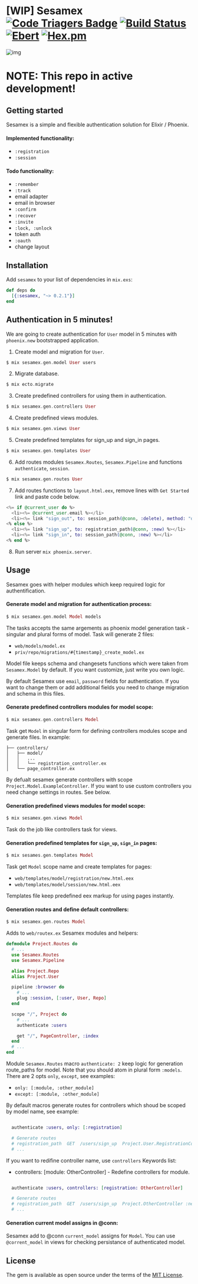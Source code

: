 # [WIP] Sesamex [![Code Triagers Badge](https://www.codetriage.com/khusnetdinov/sesamex/badges/users.svg)](https://www.codetriage.com/khusnetdinov/sesamex) [![Build Status](https://travis-ci.org/khusnetdinov/sesamex.svg?branch=master)](https://travis-ci.org/khusnetdinov/sesamex) [![Ebert](https://ebertapp.io/github/khusnetdinov/sesamex.svg)](https://ebertapp.io/github/khusnetdinov/sesamex) [![Hex.pm](https://img.shields.io/hexpm/v/plug.svg)](https://hex.pm/packages/sesamex)
![img](http://res.cloudinary.com/dtoqqxqjv/image/upload/v1489144587/github/147705061811651_leoa8a.jpg)

# NOTE: This repo in active development!


## Getting started

Sesamex is a simple and flexible authentication solution for Elixir / Phoenix.

#### Implemented functionality:

- `:registration`
- `:session`

#### Todo functionality:

- `:remember`
- `:track`
- email adapter
- email in browser
- `:confirm`
- `:recover`
- `:invite`
- `:lock, :unlock`
- token auth
- `:oauth`
- change layout

## Installation

Add `sesamex` to your list of dependencies in `mix.exs`:

```elixir
def deps do
  [{:sesamex, "~> 0.2.1"}]
end
```

## Authentication in 5 minutes!

We are going to create authentication for `User` model in 5 minutes with `phoenix.new` bootstrapped application.

1) Create model and migration for `User`.

```elixir
$ mix sesamex.gen.model User users
```

2) Migrate database.

```elixir
$ mix ecto.migrate
```

3) Create predefined controllers for using them in authentication.

```elixir
$ mix sesamex.gen.controllers User
```

4) Create predefined views modules.

```elixir
$ mix sesamex.gen.views User
```

5) Create predefined templates for sign_up and sign_in pages.

```elixir
$ mix sesamex.gen.templates User
```

6) Add routes modules `Sesamex.Routes`, `Sesamex.Pipeline` and functions `authenticate`, `session`.

```elixir
$ mix sesamex.gen.routes User
```

7) Add routes functions to `layout.html.eex`, remove lines with `Get Started` link and paste code below.

```elixir
<%= if @current_user do %>
  <li><%= @current_user.email %></li>
  <li><%= link "sign_out", to: session_path(@conn, :delete), method: "delete" %>
<% else %>
  <li><%= link "sign_up", to: registration_path(@conn, :new) %></li>
  <li><%= link "sign_in", to: session_path(@conn, :new) %></li>
<% end %>
```

8) Run server `mix phoenix.server`.

## Usage

Sesamex goes with helper modules which keep required logic for authentification.

#### Generate model and migration for authentication process:

```elixir
$ mix sesamex.gen.model Model models
```

The tasks accepts the same argements as phoenix model generation task - singular and plural forms of model.
Task will generate 2 files:

- `web/models/model.ex`
- `priv/repo/migrations/#{timestamp}_create_model.ex`

Model file keeps schema and changesets functions which were taken from `Sesamex.Model` by default. If you want customize, just write you own logic.

By default Sesamex use `email`, `password` fields for authentication. If you want to change them or add additional fields you need to change migration and schema in this files.

#### Generate predefined controllers modules for model scope:

```elixir
$ mix sesamex.gen.controllers Model
```

Task get `Model` in singular form for defining controllers modules scope and generate files. In example:
```
├── controllers/
│   ├── model/
│   │   ...
│   │   └── registration_controller.ex
│   └── page_controller.ex
```

By defualt sesamex generate controllers with scope `Project.Model.ExampleController`. If you want to use custom controllers you need change settings in routes. See below.

#### Generation predefined views modules for model scope:

```elixir
$ mix sesamex.gen.views Model
```

Task do the job like controllers task for views.

#### Generation predefined templates for `sign_up`, `sign_in` pages:

```elixir
$ mix sesames.gen.templates Model
```

Task get `Model` scope name and create templates for pages:

- `web/templates/model/registration/new.html.eex`
- `web/templates/model/session/new.html.eex`

Templates file keep predefined eex markup for using pages instantly.

#### Generation routes and define default controllers:

```elixir
$ mix sesamex.gen.routes Model
```

Adds to `web/routex.ex` Sesamex modules and helpers:

```elixir
defmodule Project.Routes do
  # ...
  use Sesamex.Routes
  use Sesamex.Pipeline

  alias Project.Repo
  alias Project.User

  pipeline :browser do
    # ...
    plug :session, [:user, User, Repo]
  end

  scope "/", Project do
    # ...
    authenticate :users

    get "/", PageController, :index
  end
  # ...
end
```

Module `Sesamex.Routes` macro `authenticate: 2` keep logic for generation route_paths for model. Note that you should atom in plural form `:models`. There are 2 opts `only`, `except`, see examples:

- `only: [:module, :other_module]`
- `except: [:module, :other_module]`

By default macros generate routes for controllers which shoud be scoped by model name, see example:

```elixir

  authenticate :users, only: [:registration]

  # Generate routes
  # registration_path  GET  /users/sign_up  Project.User.RegistrationController :new
  # ...

```

If you want to redifine controller name, use `controllers` Keywords list:

- controllers: [module: OtherController] - Redefine controllers for module.

```elixir

  authenticate :users, controllers: [registration: OtherController]

  # Generate routes
  # registration_path  GET  /users/sign_up  Project.OtherController :new
  # ...

```

#### Generation current model assigns in @conn:

Sesamex add to @conn `current_model` assigns for `Model`. You can use `@corrent_model` in views for checking persistance of authenticated model.


## License

The gem is available as open source under the terms of the [MIT
License](http://opensource.org/licenses/MIT).
